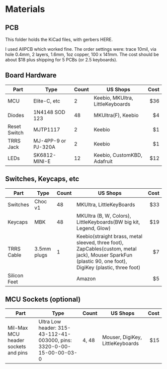 
# Materials

## PCB
This folder holds the KiCad files, with gerbers HERE. 

I used AllPCB which worked fine. The order settings were: trace 10mil, via hole 0.4mm, 2 layers, 1.6mm, 1oz copper, 100 x 141mm. The cost should be about $18 plus shipping for 5 PCBs (or 2.5 keyboards).

## Board Hardware

| Part  | Type  | Count | US Shops  | Cost  |
| ---   | ----  | ----   | --- | ---: |
| MCU    | Elite-C, etc | 2 |  Keebio, MKUltra, LittleKeyboards   | $36  |
| Diodes | 1N4148 SOD 123 | 48  |  MKUltra(F), Keebio  | $4 |
| Reset Switch  | MJTP1117 | 2 | Keebio | $1 |
| TRRS Jack | MJ-4PP-9 or PJ-320A | 2 | Keebio | $1 |
| LEDs   | SK6812-MINI-E | 12 | Keebio, CustomKBD, Adafruit | $12 |

## Switches, Keycaps, etc
| Part  | Type  | Count | US Shops  | Cost  |
| ---   | ----  | ----   | --- | ---: |
| Switches | Choc v1 | 48 |  MKUltra, LittleKeyBoards  | $33 |
| Keycaps | MBK | 48 |  MKUltra (B, W, Colors), LittleKeyboards(BW big kit, Legend, Glow)  | $19 |
| TRRS Cable | 3.5mm plugs  | 1 | Keebio(straight brass, metal sleeved, three foot), ZapCables(custom, metal jack), Mouser SparkFun (plastic 90, one foot), DigiKey (plastic, three foot)| $7 |
| Silicon Feet |    | | Amazon | $5 |



## MCU Sockets (optional)

| Part  | Type  | Count | US Shops | Cost  |
| ---   | ----  | ----   | --- | ---: |
| Mil-Max MCU header sockets and pins | Ultra Low header: 315-43-112-41-003000, pins: 3320-0-00-15-00-00-03-0 | 4, 48 | Mouser, DigiKey, LittleKeyboards   |  $15 | 


	

